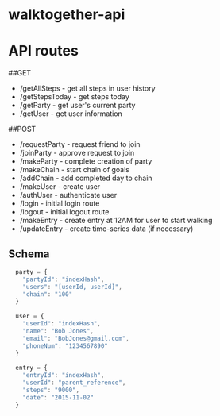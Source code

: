 # walktogether-api

# API routes

##GET
- /getAllSteps - get all steps in user history
- /getStepsToday - get steps today
- /getParty - get user's current party
- /getUser - get user information

##POST
- /requestParty - request friend to join
- /joinParty - approve request to join
- /makeParty - complete creation of party
- /makeChain - start chain of goals
- /addChain - add completed day to chain
- /makeUser - create user
- /authUser - authenticate user
- /login - initial login route
- /logout - initial logout route
- /makeEntry - create entry at 12AM for user to start walking
- /updateEntry - create time-series data (if necessary)

## Schema

```javascript
  party = {
    "partyId": "indexHash",
    "users": "[userId, userId]",
    "chain": "100"
  }
  
  user = {
    "userId": "indexHash",
    "name": "Bob Jones",
    "email": "BobJones@gmail.com",
    "phoneNum": "1234567890"
  }
  
  entry = {
    "entryId": "indexHash",
    "userId": "parent_reference",
    "steps": "9000",
    "date": "2015-11-02"
  }
```

